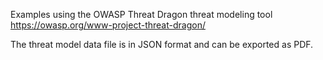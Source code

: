 Examples using the OWASP Threat Dragon threat modeling tool
https://owasp.org/www-project-threat-dragon/

The threat model data file is in JSON format and can be exported as PDF.
